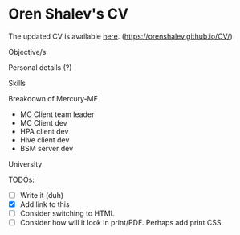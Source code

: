 # Oren Shalev's CV

The updated CV is available [here](https://orenshalev.github.io/CV/). (https://orenshalev.github.io/CV/)

Objective/s

Personal details (?)

Skills

Breakdown of Mercury-MF
* MC Client team leader
* MC Client dev
* HPA client dev
* Hive client dev
* BSM server dev

University

TODOs:
- [ ] Write it (duh)
- [x] Add link to this
- [ ] Consider switching to HTML
- [ ] Consider how will it look in print/PDF. Perhaps add print CSS
